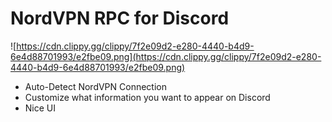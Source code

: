 # NordVPN RPC for Discord

![https://cdn.clippy.gg/clippy/7f2e09d2-e280-4440-b4d9-6e4d88701993/e2fbe09.png](https://cdn.clippy.gg/clippy/7f2e09d2-e280-4440-b4d9-6e4d88701993/e2fbe09.png)

* Auto-Detect NordVPN Connection
* Customize what information you want to appear on Discord
* Nice UI
